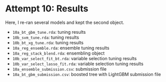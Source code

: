 # Attempt 10: Results

Here, I re-ran several models and kept the second object.

-   `10a_bt_gbm_tune.rda`: tuning results
-   `10b_svm_tune.rda`: tuning results
-   `10b_bt_xg_tune.rda`: tuning results
-   `10a_reg_ensemble.rda`: ensemble tuning results
-   `10a_reg_stack_blend.rda`: ensembling object
-   `10b_var_select_fit_bt.rda`: variable selection tuning results
-   `10b_var_select_lasso_fit.rda`: variable selection tuning results
-   `10a_ensemble_submission.csv`: submission file
-   `10a_bt_gbm_submission.csv`: boosted tree with LightGBM submission file
